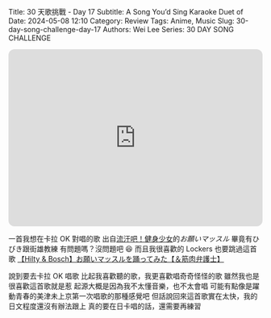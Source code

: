 Title: 30 天歌挑戰 - Day 17
Subtitle: A Song You’d Sing Karaoke Duet of
Date: 2024-05-08 12:10
Category: Review
Tags: Anime, Music
Slug: 30-day-song-challenge-day-17
Authors: Wei Lee
Series: 30 DAY SONG CHALLENGE

<iframe style="border-radius:12px" src="https://open.spotify.com/embed/track/5no7mcSWpXEiA9TfsOcIEd?utm_source=generator" width="100%" height="352" frameBorder="0" allowfullscreen="" allow="autoplay; clipboard-write; encrypted-media; fullscreen; picture-in-picture" loading="lazy"></iframe>

<!--more-->

一首我想在卡拉 OK 對唱的歌
出自[流汗吧！健身少女](https://ani.gamer.com.tw/animeVideo.php?sn=12644)的*お願いマッスル*
畢竟有ひびき跟街雄教練
有問題嗎？沒問題吧 😆
而且我很喜歡的 Lockers 也要跳過這首歌 [【Hilty & Bosch】お願いマッスルを踊ってみた【＆筋肉弁護士】](https://www.youtube.com/watch?v=p_e0HQNhI4g)

說到要去卡拉 OK 唱歌
比起我喜歡聽的歌，我更喜歡唱奇奇怪怪的歌
雖然我也是很喜歡這首歌就是惹
起源大概是因為我不太懂音樂，也不太會唱
可能有點像是躍動青春的美津未上京第一次唱歌的那種感覺吧
但話說回來這首歌實在太快，我的日文程度還沒有辦法跟上
真的要在日卡唱的話，還需要再練習
